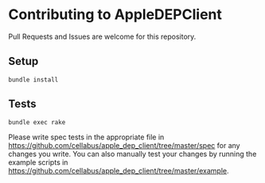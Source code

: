 # Contributing to AppleDEPClient

Pull Requests and Issues are welcome for this repository.

## Setup

```shell
bundle install
```

## Tests

```shell
bundle exec rake
```

Please write spec tests in the appropriate file in https://github.com/cellabus/apple_dep_client/tree/master/spec
for any changes you write.  You can also manually test
your changes by running the example scripts in https://github.com/cellabus/apple_dep_client/tree/master/example.

